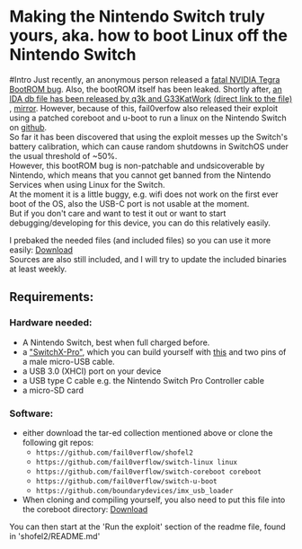 # Making the Nintendo Switch truly yours, aka. how to boot Linux off the Nintendo Switch

#Intro
Just recently, an anonymous person released a [fatal NVIDIA Tegra BootROM bug](https://pastebin.com/4ykNxzU5).
Also, the bootROM itself has been leaked.
Shortly after, [an IDA db file has been released by q3k and G33KatWork](https://twitter.com/q3k/status/988206620005076994)
[(direct link to the file)](https://q3k.org/u/6eac2986691922d02e9b25f3b767fd7ea9c44ca18bf7b792884e5c665df5152a.idc) ,
[mirror](https://aufmachen.jetzt/6eac2986691922d02e9b25f3b767fd7ea9c44ca18bf7b792884e5c665df5152a.idc).
However, because of this, fail0verfow also released their exploit using a patched coreboot and u-boot to run a linux on the Nintendo Switch on [github](https://github.com/fail0verflow).  
So far it has been discovered that using the exploit messes up the Switch's battery calibration, which can cause random shutdowns in SwitchOS under the usual threshold of ~50%.  
However, this bootROM bug is non-patchable and undsicoverable by Nintendo, which means that you cannot get banned from the Nintendo Services when using Linux for the Switch.  
At the moment it is a little buggy, e.g. wifi does not work on the first ever boot of the OS, also the USB-C port is not usable at the moment.  
But if you don't care and want to test it out or want to start debugging/developing for this device, you can do this relatively easily.

I prebaked the needed files (and included files) so you can use it more easily:
[Download](https://aufmachen.jetzt/switch-exploit.tar.bz2)  
Sources are also still included, and I will try to update the included binaries at least weekly.

## Requirements:

### Hardware needed:
- A Nintendo Switch, best when full charged before.
- a ["SwitchX-Pro"](https://twitter.com/fail0verflow/status/988445232445378561), which you can build yourself with [this](https://github.com/fail0verflow/shofel2/tree/master/rcm-jig) and two pins of a male micro-USB cable.
- a USB 3.0 (XHCI) port on your device
- a USB type C cable e.g. the Nintendo Switch Pro Controller cable
- a micro-SD card

### Software:
- either download the tar-ed collection mentioned above or clone the following git repos:
	- `https://github.com/fail0verflow/shofel2`
	- `https://github.com/fail0verflow/switch-linux linux`
	- `https://github.com/fail0verflow/switch-coreboot coreboot`
	- `https://github.com/fail0verflow/switch-u-boot`
	- `https://github.com/boundarydevices/imx_usb_loader`
- When cloning and compiling yourself, you also need to put this file into the coreboot directory: [Download](https://gruetzkopf.org/tegra_mtc.bin)  

You can then start at the 'Run the exploit' section of the readme  file,
found in 'shofel2/README.md'
